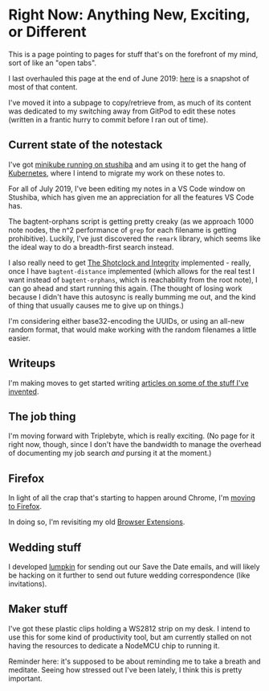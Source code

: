 # Right Now: Anything New, Exciting, or Different

This is a page pointing to pages for stuff that's on the forefront of my mind, sort of like an "open tabs".

I last overhauled this page at the end of June 2019: [here](4af24c31-8b8f-4278-af40-262389fbf415.md) is a snapshot of most of that content.

I've moved it into a subpage to copy/retrieve from, as much of its content was dedicated to my switching away from GitPod to edit these notes (written in a frantic hurry to commit before I ran out of time).

## Current state of the notestack

I've got [minikube running on stushiba](fe1645de-c2fc-4836-a338-eafae0c7e0af.md) and am using it to get the hang of [Kubernetes](f7ab56ca-06db-4c96-808f-4d0b0ee47819.md), where I intend to migrate my work on these notes to.

For all of July 2019, I've been editing my notes in a VS Code window on Stushiba, which has given me an appreciation for all the features VS Code has.

The bagtent-orphans script is getting pretty creaky (as we approach 1000 note nodes, the n^2 performance of `grep` for each filename is getting prohibitive). Luckily, I've just discovered the `remark` library, which seems like the ideal way to do a breadth-first search instead.

I also really need to get [The Shotclock and Integrity](df25aada-7f8c-420c-97bc-51366556b6be.md) implemented - really, once I have `bagtent-distance` implemented (which allows for the real test I want instead of `bagtent-orphans`, which is reachability from the root note), I can go ahead and start running this again. (The thought of losing work because I didn't have this autosync is really bumming me out, and the kind of thing that usually causes me to give up on things.)

I'm considering either base32-encoding the UUIDs, or using an all-new random format, that would make working with the random filenames a little easier.

## Writeups

I'm making moves to get started writing [articles on some of the stuff I've invented](f1403399-a887-4262-aac6-292035465eab.md).

## The job thing

I'm moving forward with Triplebyte, which is really exciting. (No page for it right now, though, since I don't have the bandwidth to manage the overhead of documenting my job search *and* pursing it at the moment.)

## Firefox

In light of all the crap that's starting to happen around Chrome, I'm [moving to Firefox](7b0f829a-7fbe-4896-9b5d-8196e1bca2a4.md).

In doing so, I'm revisiting my old [Browser Extensions](55f979e1-71e9-40db-aad2-34418ec7bb5d.md).

## Wedding stuff

I developed [lumpkin](93fce556-92a2-4e8b-8005-1e8455abec91.md) for sending out our Save the Date emails, and will likely be hacking on it further to send out future wedding correspondence (like invitations).

## Maker stuff

I've got these plastic clips holding a WS2812 strip on my desk. I intend to use this for some kind of productivity tool, but am currently stalled on not having the resources to dedicate a NodeMCU chip to running it.

Reminder here: it's supposed to be about reminding me to take a breath and meditate. Seeing how stressed out I've been lately, I think this is pretty important.

